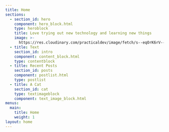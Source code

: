 ```yaml
---
title: Home
sections:
  - section_id: hero
    component: hero_block.html
    type: heroblock
    title: Love trying out new technology and learning new things
    image: >-
      https://res.cloudinary.com/practicaldev/image/fetch/s--eqOrK6rV--/c_fill,f_auto,fl_progressive,h_320,q_auto,w_320/https://thepracticaldev.s3.amazonaws.com/uploads/user/profile_image/175818/467c6eae-ea1d-4477-9738-d255db07640e.jpeg
  - title: Text
    section_id: intro
    component: content_block.html
    type: contentblock
  - title: Recent Posts
    section_id: posts
    component: postlist.html
    type: postlist
  - title: A Cat
    section_id: cat
    type: textimageblock
    component: text_image_block.html
menus:
  main:
    title: Home
    weight: 1
layout: home
---
```

